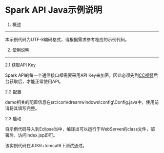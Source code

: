Spark API Java示例说明
===================

1. 概述
--------

本示例代码为UTF-8编码格式，请根据需求参考相应的示例代码。


2. 使用说明
--------

2.1 获取API Key

Spark API的每一个通信接口都需要采用API Key来加密，因此必须先到<a href="http://www.bokecc.com">CC视频</a>后台获取后，才能正常使用API。

2.2 配置

demo相关的配置信息在src\com\dreamwindows\config\Config.java中，使用前请将其填写完整。

2.3 启动

将示例代码导入到Eclipse当中，编译出可以运行于WebServer的class文件，部署后，访问index.jsp即可。

该实例代码在JDK6+tomcat6下测试通过。
